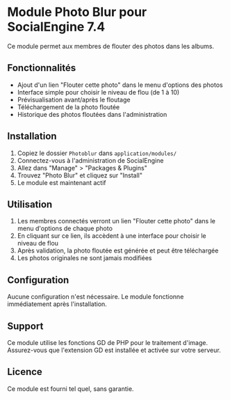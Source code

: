 # Module Photo Blur pour SocialEngine 7.4

Ce module permet aux membres de flouter des photos dans les albums.

## Fonctionnalités

- Ajout d'un lien "Flouter cette photo" dans le menu d'options des photos
- Interface simple pour choisir le niveau de flou (de 1 à 10)
- Prévisualisation avant/après le floutage
- Téléchargement de la photo floutée
- Historique des photos floutées dans l'administration

## Installation

1. Copiez le dossier `Photoblur` dans `application/modules/`
2. Connectez-vous à l'administration de SocialEngine
3. Allez dans "Manage" > "Packages & Plugins"
4. Trouvez "Photo Blur" et cliquez sur "Install"
5. Le module est maintenant actif

## Utilisation

1. Les membres connectés verront un lien "Flouter cette photo" dans le menu d'options de chaque photo
2. En cliquant sur ce lien, ils accèdent à une interface pour choisir le niveau de flou
3. Après validation, la photo floutée est générée et peut être téléchargée
4. Les photos originales ne sont jamais modifiées

## Configuration

Aucune configuration n'est nécessaire. Le module fonctionne immédiatement après l'installation.

## Support

Ce module utilise les fonctions GD de PHP pour le traitement d'image. Assurez-vous que l'extension GD est installée et activée sur votre serveur.

## Licence

Ce module est fourni tel quel, sans garantie.